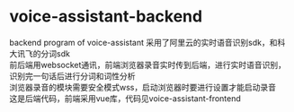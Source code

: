 # voice-assistant-backend
backend program of voice-assistant
采用了阿里云的实时语音识别sdk，和科大讯飞的分词sdk  
前后端用websocket通讯，前端浏览器录音实时传到后端，进行实时语音识别，识别完一句话后进行分词和词性分析  
浏览器录音的模块需要安全模式wss，启动浏览器时要进行设置才能启动录音  
这是后端代码，前端采用vue库，代码见voice-assistant-frontend

